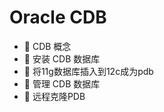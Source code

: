 # Oracle CDB

* 📄 CDB 概念
* 📄 安装 CDB 数据库
* 📄 将11g数据库插入到12c成为pdb
* 📄 管理 CDB 数据库
* 📄 远程克隆PDB

　　‍

　　‍
